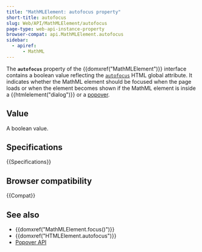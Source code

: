 ```yaml
---
title: "MathMLElement: autofocus property"
short-title: autofocus
slug: Web/API/MathMLElement/autofocus
page-type: web-api-instance-property
browser-compat: api.MathMLElement.autofocus
sidebar:
  - apiref:
      - MathML
---
```


The **`autofocus`** property of the {{domxref("MathMLElement")}} interface contains a boolean value reflecting the [`autofocus`](/en-US/docs/Web/HTML/Reference/Global_attributes/autofocus) HTML global attribute. It indicates whether the MathML element should be focused when the page loads or when the element becomes shown if the MathML element is inside a {{htmlelement("dialog")}} or a [popover](/en-US/docs/Web/HTML/Reference/Global_attributes/popover).

## Value

A boolean value.

## Specifications

{{Specifications}}

## Browser compatibility

{{Compat}}

## See also

- {{domxref("MathMLElement.focus()")}}
- {{domxref("HTMLElement.autofocus")}}
- [Popover API](/en-US/docs/Web/API/Popover_API)
